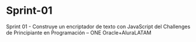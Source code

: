 # Sprint-01
Sprint 01 - Construye un encriptador de texto con JavaScript del Challenges de Principiante en Programación  – ONE Oracle+AluraLATAM

